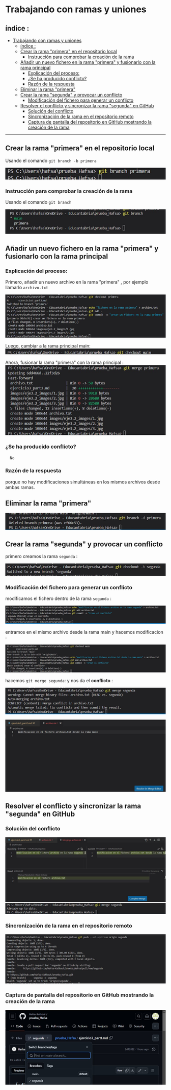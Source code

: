
# Trabajando con ramas y uniones
## índice :
- [Trabajando con ramas y uniones](#trabajando-con-ramas-y-uniones)
  - [índice :](#índice-)
  - [Crear la rama "primera" en el repositorio local](#crear-la-rama-primera-en-el-repositorio-local)
    - [Instrucción para comprobar la creación de la rama](#instrucción-para-comprobar-la-creación-de-la-rama)
  - [Añadir un nuevo fichero en la rama "primera" y fusionarlo con la rama principal](#añadir-un-nuevo-fichero-en-la-rama-primera-y-fusionarlo-con-la-rama-principal)
    - [Explicación del proceso:](#explicación-del-proceso)
    - [¿Se ha producido conflicto?](#se-ha-producido-conflicto)
    - [Razón de la respuesta](#razón-de-la-respuesta)
  - [Eliminar la rama "primera"](#eliminar-la-rama-primera)
  - [Crear la rama "segunda" y provocar un conflicto](#crear-la-rama-segunda-y-provocar-un-conflicto)
    - [Modificación del fichero para generar un conflicto](#modificación-del-fichero-para-generar-un-conflicto)
  - [Resolver el conflicto y sincronizar la rama "segunda" en GitHub](#resolver-el-conflicto-y-sincronizar-la-rama-segunda-en-github)
    - [Solución del conflicto](#solución-del-conflicto)
    - [Sincronización de la rama en el repositorio remoto](#sincronización-de-la-rama-en-el-repositorio-remoto)
    - [Captura de pantalla del repositorio en GitHub mostrando la creación de la rama](#captura-de-pantalla-del-repositorio-en-github-mostrando-la-creación-de-la-rama)

---





## Crear la rama "primera" en el repositorio local

 Usando el comando `git branch -b primera`
 
 ![jzcr](./images/eje3.2_images/1.jpg)

### Instrucción para comprobar la creación de la rama
Usando el comando `git branch`

![jzcr](./images/eje3.2_images/2.jpg)

## Añadir un nuevo fichero en la rama "primera" y fusionarlo con la rama principal


   ### Explicación del proceso:
 Primero, añadir un nuevo archivo en la rama "primera" , por ejemplo llamarlo `archivo.txt`

   ![jzcr](./images/eje3.2_images/3.jpg)

Luego, cambiar a la rama principal main:
![jzcr](./images/eje3.2_images/4.jpg)

Ahora, fusionar la rama "primera" con la rama principal :
![jzcr](./images/eje3.2_images/5.jpg)

   ### ¿Se ha producido conflicto?
      No 

   ### Razón de la respuesta
porque no hay modificaciones simultáneas en los mismos archivos desde ambas ramas.


## Eliminar la rama "primera"
![jzcr](./images/eje3.2_images/6.jpg)

## Crear la rama "segunda" y provocar un conflicto
primero creamos la rama `segunda` :

![jzcr](./images/eje3.2_images/7.jpg)


   ### Modificación del fichero para generar un conflicto
   modificamos el fichero dentro de la rama `segunda` :

![jzcr](./images/eje3.2_images/9.jpg)

entramos en el mismo archivo desde la rama main y hacemos modificacion : 

![jzcr](./images/eje3.2_images/10.jpg)

hacemos `git merge segunda`: y nos da el **conflicto** :

![jzcr](./images/eje3.2_images/11.jpg)

![jzcr](./images/eje3.2_images/12.jpg)




## Resolver el conflicto y sincronizar la rama "segunda" en GitHub



   ### Solución del conflicto
![jzcr](./images/eje3.2_images/13.jpg)
![jzcr](./images/eje3.2_images/14.jpg)


   ### Sincronización de la rama en el repositorio remoto
   
![jzcr](./images/eje3.2_images/16.jpg)


   ### Captura de pantalla del repositorio en GitHub mostrando la creación de la rama

![jzcr](./images/eje3.2_images/17.jpg)
